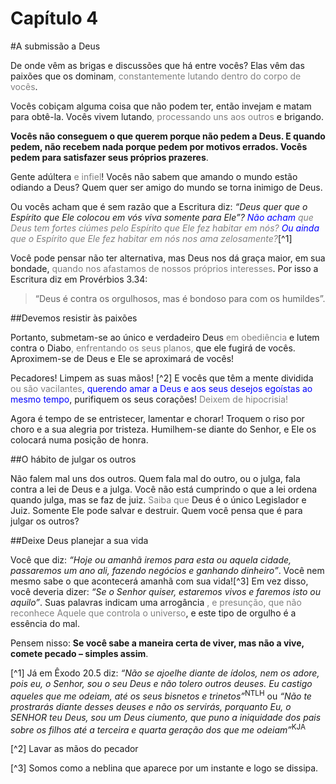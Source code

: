 # Capítulo 4

#A submissão a Deus

De onde vêm as brigas e discussões que há entre vocês? Elas vêm das paixões que os dominam<font color="gray">, constantemente lutando dentro do corpo de vocês</font>.

Vocês cobiçam alguma coisa que não podem ter, então invejam e matam para obtê-la. Vocês vivem lutando<font color="gray">, processando uns aos outros </font> e brigando.

**Vocês não conseguem o que querem porque não pedem a Deus. E quando pedem, não recebem nada porque pedem por motivos errados. Vocês pedem para satisfazer seus próprios prazeres**.

Gente adúltera <font color="gray">e infiel</font>! Vocês não sabem que amando o mundo estão odiando a Deus? Quem quer ser amigo do mundo se torna inimigo de Deus.

Ou vocês acham que é sem razão que a Escritura diz: <cite>“Deus quer que o Espírito que Ele colocou em vós viva somente para Ele”? <font color="blue">Não acham</font> <font color="gray">que Deus tem fortes ciúmes pelo Espírito que Ele fez habitar em nós?</font> <font color="blue">Ou ainda</font> <font color="gray">que o Espírito que Ele fez habitar em nós nos ama zelosamente?</font></cite>[^1]

Você pode pensar não ter alternativa, mas Deus nos dá graça maior, em sua bondade, <font color="gray">quando nos afastamos de nossos próprios interesses</font>. Por isso a Escritura diz em Provérbios 3.34:

> “Deus é contra os orgulhosos, mas é bondoso para com os humildes”.

##Devemos resistir às paixões

Portanto, submetam-se ao único e verdadeiro Deus <font color="gray"> em obediência</font> e lutem contra o Diabo<font color="gray">, enfrentando os seus planos,</font> que ele fugirá de vocês. Aproximem-se de Deus e Ele se aproximará de vocês!

Pecadores! Limpem as suas mãos! [^2] E vocês que têm a mente dividida <font color="gray">ou são vacilantes</font><font color="blue">, querendo amar a Deus e aos seus desejos egoístas ao mesmo tempo</font>, purifiquem os seus corações! <font color="gray">Deixem de hipocrisia!</font>

Agora é tempo de se entristecer, lamentar e chorar! Troquem o riso por choro e a sua alegria por tristeza. Humilhem-se diante do Senhor, e Ele os colocará numa posição de honra.

##O hábito de julgar os outros

Não falem mal uns dos outros. Quem fala mal do outro, ou o julga, fala contra a lei de Deus e a julga. Você não está cumprindo o que a lei ordena quando julga, mas se faz de juiz. <font color="gray">Saiba que</font> Deus é o único Legislador e Juiz. Somente Ele pode salvar e destruir. Quem você pensa que é para julgar os outros?

##Deixe Deus planejar a sua vida

Você que diz: *“Hoje ou amanhã iremos para esta ou aquela cidade, passaremos um ano ali, fazendo negócios e ganhando dinheiro”*. Você nem mesmo sabe o que acontecerá amanhã com sua vida![^3] Em vez disso, você deveria dizer: *“Se o Senhor quiser, estaremos vivos e faremos isto ou aquilo”*. Suas palavras indicam uma arrogância <font color="gray">, e presunção, que não reconhece Aquele que controla o universo</font>, e este tipo de orgulho é a essência do mal.

Pensem nisso: **Se você sabe a maneira certa de viver, mas não a vive, comete pecado – simples assim**.

[^1] Já em Êxodo 20.5 diz: <cite>“Não se ajoelhe diante de ídolos, nem os adore, pois eu, o Senhor, sou o seu Deus e não tolero outros deuses. Eu castigo aqueles que me odeiam, até os seus bisnetos e trinetos”</cite><sup>NTLH</sup>  ou <cite>“Não te prostrarás diante desses deuses e não os servirás, porquanto Eu, o SENHOR teu Deus, sou um Deus ciumento, que puno a iniquidade dos pais sobre os filhos até a terceira e quarta geração dos que me odeiam”</cite><sup>KJA</sup>

[^2] Lavar as mãos do pecador

[^3] Somos como a neblina que aparece por um instante e logo se dissipa.